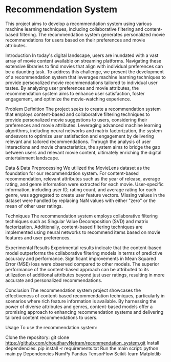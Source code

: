# Recommendation System 
This project aims to develop a recommendation system using various machine learning techniques, including collaborative filtering and content-based filtering. The recommendation system generates personalized movie recommendations for users based on their preferences and movie attributes.


Introduction
In today's digital landscape, users are inundated with a vast array of movie content available on streaming platforms. Navigating these extensive libraries to find movies that align with individual preferences can be a daunting task. To address this challenge, we present the development of a recommendation system that leverages machine learning techniques to provide personalized movie recommendations tailored to individual user tastes. By analyzing user preferences and movie attributes, the recommendation system aims to enhance user satisfaction, foster engagement, and optimize the movie-watching experience.

Problem Definition
The project seeks to create a recommendation system that employs content-based and collaborative filtering techniques to provide personalized movie suggestions to users, considering their preferences and movie attributes. Leveraging advanced machine learning algorithms, including neural networks and matrix factorization, the system endeavors to optimize user satisfaction and engagement by delivering relevant and tailored recommendations. Through the analysis of user interactions and movie characteristics, the system aims to bridge the gap between users and relevant movie content, ultimately enriching the digital entertainment landscape.

Data & Data Preprocessing
We utilized the MovieLens dataset as the foundation for our recommendation system. For content-based recommendation, relevant attributes such as the year of release, average rating, and genre information were extracted for each movie. User-specific information, including user ID, rating count, and average rating for each genre, was aggregated to create user feature vectors. Missing values in the dataset were handled by replacing NaN values with either "zero" or the mean of other user ratings.

Techniques
The recommendation system employs collaborative filtering techniques such as Singular Value Decomposition (SVD) and matrix factorization. Additionally, content-based filtering techniques are implemented using neural networks to recommend items based on movie features and user preferences.

Experimental Results
Experimental results indicate that the content-based model outperforms the collaborative filtering models in terms of predictive accuracy and performance. Significant improvements in Mean Squared Error (MSE) loss were observed compared to other models. The superior performance of the content-based approach can be attributed to its utilization of additional attributes beyond just user ratings, resulting in more accurate and personalized recommendations.

Conclusion
The recommendation system project showcases the effectiveness of content-based recommendation techniques, particularly in scenarios where rich feature information is available. By harnessing the power of diverse attributes and genres, content-based models offer a promising approach to enhancing recommendation systems and delivering tailored content recommendations to users.

Usage
To use the recommendation system:

Clone the repository: git clone https://github.com/choudharyNetram/recommendation_system.git
Install dependencies: pip install -r requirements.txt
Run the main script: python main.py
Dependencies
NumPy
Pandas
TensorFlow
Scikit-learn
Matplotlib
